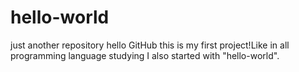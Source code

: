 # hello-world
just another repository
hello GitHub this is my first project!Like in all programming language studying I also started with "hello-world".

